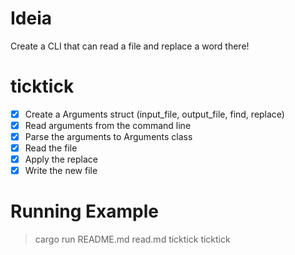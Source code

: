 # Ideia

Create a CLI that can read a file and replace a word there!


# ticktick

- [x] Create a Arguments struct (input_file, output_file, find, replace)
- [x] Read arguments from the command line
- [x] Parse the arguments to Arguments class
- [x] Read the file
- [x] Apply the replace
- [x] Write the new file

# Running Example

> cargo run README.md read.md ticktick ticktick